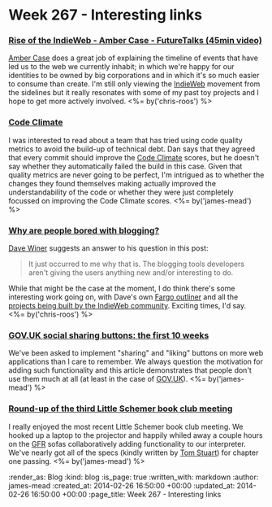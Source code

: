 Week 267 - Interesting links
============================

### [Rise of the IndieWeb - Amber Case - FutureTalks (45min video)](http://www.youtube.com/watch?v=Au4bHb5twF4)

[Amber Case](http://caseorganic.com/) does a great job of explaining the timeline of events that have led us to the web we currently inhabit; in which we're happy for our identities to be owned by big corporations and in which it's so much easier to consume than create. I'm still only viewing the [IndieWeb](http://indiewebcamp.com/) movement from the sidelines but it really resonates with some of my past toy projects and I hope to get more actively involved. <%= by('chris-roos') %>


### [Code Climate](http://dandemeyere.com/blog/code-climate)

I was interested to read about a team that has tried using code quality metrics to avoid the build-up of technical debt. Dan says that they agreed that every commit should improve the [Code Climate][] scores, but he doesn't say whether they automatically failed the build in this case. Given that quality metrics are never going to be perfect, I'm intrigued as to whether the changes they found themselves making actually improved the understandability of the code or whether they were just completely focussed on improving the Code Climate scores. <%= by('james-mead') %>


### [Why are people bored with blogging?](http://scripting.com/2014/02/20/whyArePeopleBoredWithBlogging.html)

[Dave Winer](http://scripting.com/) suggests an answer to his question in this post:

> It just occurred to me why that is. The blogging tools developers aren't giving the users anything new and/or interesting to do. 

While that might be the case at the moment, I do think there's some interesting work going on, with Dave's own [Fargo outliner](http://fargo.io/docs/whatIsFargo.html) and all the [projects being built by the IndieWeb community](http://indiewebcamp.com/Projects). Exciting times, I'd say. <%= by('chris-roos') %>


### [GOV.UK social sharing buttons: the first 10 weeks](https://insidegovuk.blog.gov.uk/2014/02/20/gov-uk-social-sharing-buttons-the-first-10-weeks/)

We've been asked to implement "sharing" and "liking" buttons on more web applications than I care to remember. We always question the motivation for adding such functionality and this article demonstrates that people don't use them much at all (at least in the case of [GOV.UK][]). <%= by('james-mead') %>


### [Round-up of the third Little Schemer book club meeting](https://groups.google.com/d/msg/computationbook/ortjT-KcO4A/Ov9vXOCbNn8J)

I really enjoyed the most recent Little Schemer book club meeting. We hooked up a laptop to the projector and happily whiled away a couple hours on the [GFR][] sofas collaboratively adding functionality to our interpreter. We've nearly got all of the specs (kindly written by [Tom Stuart][]) for chapter one passing. <%= by('james-mead') %>


[Code Climate]: https://codeclimate.com/
[GOV.UK]: https://www.gov.uk/
[Tom Stuart]: https://twitter.com/tomstuart
[GFR]: /

:render_as: Blog
:kind: blog
:is_page: true
:written_with: markdown
:author: james-mead
:created_at: 2014-02-26 16:50:00 +00:00
:updated_at: 2014-02-26 16:50:00 +00:00
:page_title: Week 267 - Interesting links
